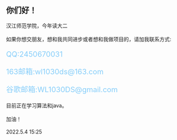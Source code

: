 你们好！
---
<div>汉江师范学院，今年读大二</div>
<br>
<div>如果你想交朋友，想和我共同进步或者想和我做项目的，请加我联系方式:</div>

<p style="color:lightskyblue; font-size:20px">QQ:2450670031</p>
<p style="color:lightskyblue; font-size:20px">163邮箱:wl1030ds@163.com</p>
<p style="color:lightskyblue; font-size:20px">谷歌邮箱:WL1030DS@gmail.com</p>
<div>目前正在学习算法和java。</div>
<br>
<div>加油！</div>
<br>
<div>2022.5.4 15:25</div>
